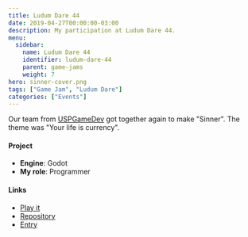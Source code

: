 ```yaml
---
title: Ludum Dare 44
date: 2019-04-27T00:00:00-03:00
description: My participation at Ludum Dare 44.
menu:
  sidebar:
    name: Ludum Dare 44
    identifier: ludum-dare-44
    parent: game-jams
    weight: 7
hero: sinner-cover.png
tags: ["Game Jam", "Ludum Dare"]
categories: ["Events"]
---
```


Our team from [USPGameDev](https://uspgamedev.org/) got together again to make "Sinner". The theme was "Your life is currency".
<!--more-->

#### Project
* **Engine**: Godot
* **My role**: Programmer

#### Links
* [Play it](https://uspgamedev.itch.io/sinner)
* [Repository](https://gitlab.com/uspgamedev/sinner)
* [Entry](https://ldjam.com/events/ludum-dare/44/sinner)